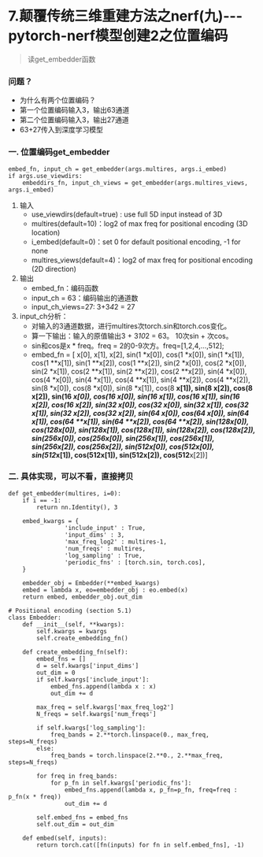 # 7.颠覆传统三维重建方法之nerf(九)---pytorch-nerf模型创建2之位置编码
> 读get_embedder函数

### 问题？
- 为什么有两个位置编码？
- 第一个位置编码输入3，输出63通道
- 第二个位置编码输入3，输出27通道
- 63+27传入到深度学习模型

### 一. 位置编码get_embedder
```
embed_fn, input_ch = get_embedder(args.multires, args.i_embed)
if args.use_viewdirs:
    embeddirs_fn, input_ch_views = get_embedder(args.multires_views, args.i_embed)
```
1. 输入
    - use_viewdirs(default=true) : use full 5D input instead of 3D
    - multires(default=10)：log2 of max freq for positional encoding (3D location)
    - i_embed(default=0)：set 0 for default positional encoding, -1 for none
    - multires_views(default=4)：log2 of max freq for positional encoding (2D direction)
2. 输出
    - embed_fn：编码函数
    - input_ch = 63：编码输出的通道数
    - input_ch_views=27: 3+3*4*2 = 27
3. input_ch分析：
    - 对输入的3通道数据，进行multires次torch.sin和torch.cos变化。
    - 算一下输出：输入的原值输出3 + 3*10*2 = 63。 10次sin + 次cos。
    - sin和cos是x * freq。freq = 2的0-9次方。freq=[1,2,4,...,512];
    - embed_fn =  [
            x[0], x[1], x[2], 
            sin(1  *x[0]), cos(1  *x[0]), sin(1  *x[1]), cos(1  **x[1]), sin(1  **x[2]), cos(1  **x[2]),
            sin(2  *x[0]), cos(2  *x[0]), sin(2  *x[1]), cos(2  **x[1]), sin(2  **x[2]), cos(2  **x[2]),
            sin(4  *x[0]), cos(4  *x[0]), sin(4  *x[1]), cos(4  **x[1]), sin(4  **x[2]), cos(4  **x[2]),
            sin(8  *x[0]), cos(8  *x[0]), sin(8  *x[1]), cos(8  **x[1]), sin(8  **x[2]), cos(8  **x[2]),
            sin(16 *x[0]), cos(16 *x[0]), sin(16 *x[1]), cos(16 **x[1]), sin(16 **x[2]), cos(16 **x[2]),
            sin(32 *x[0]), cos(32 *x[0]), sin(32 *x[1]), cos(32 **x[1]), sin(32 **x[2]), cos(32 **x[2]),
            sin(64 *x[0]), cos(64 *x[0]), sin(64 *x[1]), cos(64 **x[1]), sin(64 **x[2]), cos(64 **x[2]),
            sin(128*x[0]), cos(128*x[0]), sin(128*x[1]), cos(128**x[1]), sin(128**x[2]), cos(128**x[2]),
            sin(256*x[0]), cos(256*x[0]), sin(256*x[1]), cos(256**x[1]), sin(256**x[2]), cos(256**x[2]),
            sin(512*x[0]), cos(512*x[0]), sin(512*x[1]), cos(512**x[1]), sin(512**x[2]), cos(512**x[2])]

### 二. 具体实现，可以不看，直接拷贝
```
def get_embedder(multires, i=0):
    if i == -1:
        return nn.Identity(), 3
    
    embed_kwargs = {
                'include_input' : True,
                'input_dims' : 3,
                'max_freq_log2' : multires-1,
                'num_freqs' : multires,
                'log_sampling' : True,
                'periodic_fns' : [torch.sin, torch.cos],
    }
    
    embedder_obj = Embedder(**embed_kwargs)
    embed = lambda x, eo=embedder_obj : eo.embed(x)
    return embed, embedder_obj.out_dim
```
```
# Positional encoding (section 5.1)
class Embedder:
    def __init__(self, **kwargs):
        self.kwargs = kwargs
        self.create_embedding_fn()
        
    def create_embedding_fn(self):
        embed_fns = []
        d = self.kwargs['input_dims']
        out_dim = 0
        if self.kwargs['include_input']:
            embed_fns.append(lambda x : x)
            out_dim += d
            
        max_freq = self.kwargs['max_freq_log2']
        N_freqs = self.kwargs['num_freqs']
        
        if self.kwargs['log_sampling']:
            freq_bands = 2.**torch.linspace(0., max_freq, steps=N_freqs)
        else:
            freq_bands = torch.linspace(2.**0., 2.**max_freq, steps=N_freqs)
            
        for freq in freq_bands:
            for p_fn in self.kwargs['periodic_fns']:
                embed_fns.append(lambda x, p_fn=p_fn, freq=freq : p_fn(x * freq))
                out_dim += d
                    
        self.embed_fns = embed_fns
        self.out_dim = out_dim
        
    def embed(self, inputs):
        return torch.cat([fn(inputs) for fn in self.embed_fns], -1)
```